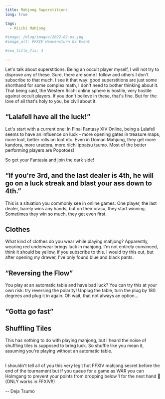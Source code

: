 ```yaml
---
title: Mahjong Superstitions
long: true

tags:
  - Riichi Mahjong

#image: /blog/images/2022-02-ox.jpg
#image_alt: FFXIV Heavensturn Ox Event

#seo_title_fix: 3

---
```

Let's talk about superstitions.
Being an occult player myself, I will not try to disprove any of these.
Sure, there are some I follow and others I don't subscribe to that much.
I see it that way: good superstitions are just some shorthand for some complex math, I don't need to bother thinking about it.
That being said, the Western Riichi online sphere is hostile, very hostile against occult players.
If you don't believe in these, that's fine.
But for the love of all that's holy to you, be civil about it.

## “Lalafell have all the luck!”

Let's start with a current one:
In Final Fantasy XIV Online, being a Lalafell seems to have an influence on luck - more opening gates in treasure maps, more loot, better rolls on loot etc.
Even in Doman Mahjong, they get more kandora, more uradora, more riichi ippatsu tsumo.
Most of the better performing players are Popotoes!

So get your Fantasia and join the dark side!

## “If you're 3rd, and the last dealer is 4th, he will go on a luck streak and blast your ass down to 4th.”

This is a situation you commonly see in online games:
One player, the last dealer, barely wins any hands, but on their orasu, they start winning.
Sometimes they win so much, they get even first.

## Clothes

What kind of clothes do you wear while playing mahjong?
Apparently, wearing red underwear brings luck in mahjong.
I'm not entirely convinced, think it should be yellow, if you subscribe to this.
I would try this out, but after opening my drawer, I've only found blue and black pants.

## “Reversing the Flow”

You play at an automatic table and have bad luck?
You can try this at your own risk: try reversing the polarity!
Unplug the table, turn the plug by 180 degrees and plug it in again.
Oh wait, that not always an option…

## “Gotta go fast”


## Shuffling Tiles

This has nothing to do with playing mahjong, but I heard the noise of shuffling tiles is supposed to bring luck.
So shuffle like you mean it, assuming you're playing without an automatic table.

##

I shouldn't tell all of you this very legit hot FFXIV mahjong secret before the end of the tournament but if you queue for a game as WAR you can Holmgang to prevent your points from dropping below 1 for the next hand 🤫 (ONLY works in FFXIV!!)

-- Deja Tsumo
